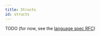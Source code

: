 ```yaml
---
title: Structs
id: structs
---
```


TODO (for now, see the [language spec RFC](../../contributing/rfcs/language-spec))

